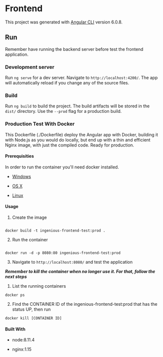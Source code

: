 # Frontend

This project was generated with [Angular CLI](https://github.com/angular/angular-cli) version 6.0.8.

## Run

Remember have running the backend server before test the frontend application.

### Development server

Run `ng serve` for a dev server. Navigate to `http://localhost:4200/`. The app will automatically reload if you change any of the source files.

### Build

Run `ng build` to build the project. The build artifacts will be stored in the `dist/` directory. Use the `--prod` flag for a production build.

### Production Test With Docker  

This Dockerfile (./Dockerfile) deploy the Angular app with Docker, building it with Node.js as you would do locally, but end up with a thin and efficient Nginx image, with just the compiled code. Ready for production.

#### Prerequisities

In order to run the container you'll need docker installed.  

*  [Windows](https://docs.docker.com/windows/started)

*  [OS X](https://docs.docker.com/mac/started/)

*  [Linux](https://docs.docker.com/linux/started/)

#### Usage

1. Create the image

```shell

docker build -t ingenious-frontend-test:prod .

```  

2. Run the container

```shell

docker run -d -p 8080:80 ingenious-frontend-test:prod

```

3. Navigate to `http://localhost:8080/` and test the application

**_Remember to kill the container when no longer use it.  For that, follow the next steps_**

1. List the running containers

```shell
docker ps
```

2. Find the CONTAINER ID of the ingenious-frontend-test:prod that has the status UP, then run

```shell
docker kill [CONTAINER ID]
``` 

#### Built With

* node:8.11.4

* nginx:1.15